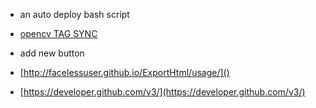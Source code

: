 
- an auto deploy bash script



- [opencv TAG SYNC](https://github.com/opencv/opencv_contrib/issues/1100)
- add new button
- [http://facelessuser.github.io/ExportHtml/usage/]()
- [https://developer.github.com/v3/](https://developer.github.com/v3/)
